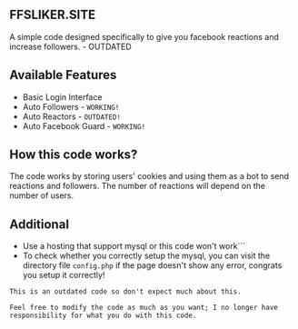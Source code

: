 
## FFSLIKER.SITE

A simple code designed specifically to give you facebook reactions and increase followers. - OUTDATED

## Available Features
* Basic Login Interface
* Auto Followers - ```WORKING!```
* Auto Reactors - ```OUTDATED!```
* Auto Facebook Guard - ```WORKING!```

## How this code works?
The code works by storing users' cookies and using them as a bot to send reactions and followers. The number of reactions will depend on the number of users.

## Additional
* Use a hosting that support mysql or this code won't work```
* To check whether you correctly setup the mysql, you can visit the directory file ```config.php``` if the page doesn't show any error, congrats you setup it correctly!

```This is an outdated code so don't expect much about this. ```

```Feel free to modify the code as much as you want; I no longer have responsibility for what you do with this code.```
